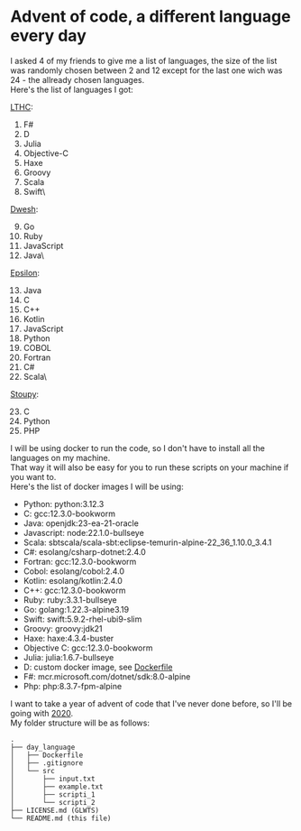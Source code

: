 # Advent of code, a different language every day

I asked 4 of my friends to give me a list of languages, the size of the list was randomly chosen between 2 and 12 except for the last one wich was 24 - the allready chosen languages.\
Here's the list of languages I got:

[LTHC](https://github.com/LTHCTheMaster):
1. F#
2. D
3. Julia
4. Objective-C
5. Haxe
6. Groovy
7. Scala
8. Swift\

[Dwesh](https://github.com/dwesh163):

9. Go
10. Ruby
11. JavaScript
12. Java\

[Epsilon](https://github.com/e-psi-lon):

13. Java
14. C
15. C++
16. Kotlin
17. JavaScript
18. Python
19. COBOL
20. Fortran
21. C#
22. Scala\

[Stoupy](https://github.com/Stoupy51):

23. C
24. Python
25. PHP

I will be using docker to run the code, so I don't have to install all the languages on my machine.\
That way it will also be easy for you to run these scripts on your machine if you want to.\
Here's the list of docker images I will be using:
- Python: python:3.12.3
- C: gcc:12.3.0-bookworm
- Java: openjdk:23-ea-21-oracle
- Javascript: node:22.1.0-bullseye
- Scala: sbtscala/scala-sbt:eclipse-temurin-alpine-22_36_1.10.0_3.4.1
- C#: esolang/csharp-dotnet:2.4.0
- Fortran: gcc:12.3.0-bookworm
- Cobol: esolang/cobol:2.4.0
- Kotlin: esolang/kotlin:2.4.0
- C++: gcc:12.3.0-bookworm
- Ruby: ruby:3.3.1-bullseye
- Go: golang:1.22.3-alpine3.19
- Swift: swift:5.9.2-rhel-ubi9-slim
- Groovy: groovy:jdk21
- Haxe: haxe:4.3.4-buster
- Objective C: gcc:12.3.0-bookworm
- Julia: julia:1.6.7-bullseye
- D: custom docker image, see [Dockerfile](./02_D/Dockerfile)
- F#: mcr.microsoft.com/dotnet/sdk:8.0-alpine
- Php: php:8.3.7-fpm-alpine

I want to take a year of advent of code that I've never done before, so I'll be going with [2020](https://adventofcode.com/2020).\
My folder structure will be as follows:
```
.
├── day_language
│   ├── Dockerfile
│   ├── .gitignore
│   └── src
│       ├── input.txt
│       ├── example.txt
│       ├── scripti_1
│       └── scripti_2
├── LICENSE.md (GLWTS)
└── README.md (this file)
```

